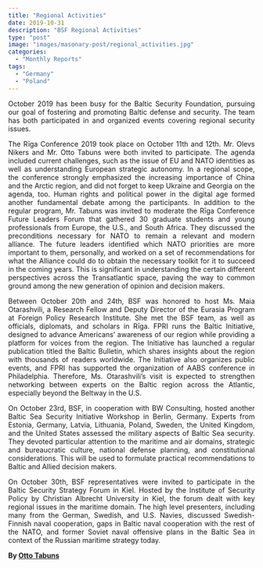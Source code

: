 ```yaml
---
title: "Regional Activities"
date: 2019-10-31
description: "BSF Regional Activities"
type: "post"
image: "images/masonary-post/regional_activities.jpg"
categories: 
  - "Monthly Reports"
tags:
  - "Germany"
  - "Poland"
---
```


<p align="justify">
October 2019 has been busy for the Baltic Security Foundation, pursuing our goal of fostering and
promoting Baltic defense and security. The team has both participated in and organized events covering
regional security issues.
</p>
<p align="justify">
The Rīga Conference 2019 took place on October 11th and 12th. Mr. Olevs Nikers and Mr. Otto Tabuns
were both invited to participate. The agenda included current challenges, such as the issue of EU and
NATO identities as well as understanding European strategic autonomy. In a regional scope, the
conference strongly emphasized the increasing importance of China and the Arctic region, and did not
forget to keep Ukraine and Georgia on the agenda, too. Human rights and political power in the digital
age formed another fundamental debate among the participants. In addition to the regular program, Mr.
Tabuns was invited to moderate the Rīga Conference Future Leaders Forum that gathered 30 graduate
students and young professionals from Europe, the U.S., and South Africa. They discussed the
preconditions necessary for NATO to remain a relevant and modern alliance. The future leaders identified
which NATO priorities are more important to them, personally, and worked on a set of recommendations
for what the Alliance could do to obtain the necessary toolkit for it to succeed in the coming years. This is significant in understanding the certain different perspectives across the Transatlantic space, paving the way to common ground among the new generation of opinion and decision makers.
</p>
<p align="justify">
Between October 20th and 24th, BSF was honored to host Ms. Maia Otarashvili, a Research Fellow and
Deputy Director of the Eurasia Program at Foreign Policy Research Institute. She met the BSF team, as
well as officials, diplomats, and scholars in Rīga. FPRI runs the Baltic Initiative, designed to advance
Americans’ awareness of our region while providing a platform for voices from the region. The Initiative
has launched a regular publication titled the Baltic Bulletin, which shares insights about the region with
thousands of readers worldwide. The Initiative also organizes public events, and FPRI has supported the
organization of AABS conference in Philadelphia. Therefore, Ms. Otarashvili’s visit is expected to
strengthen networking between experts on the Baltic region across the Atlantic, especially beyond the
Beltway in the U.S.
</p>
<p align="justify">
On October 23rd, BSF, in cooperation with BW Consulting, hosted another Baltic Sea Security Initiative
Workshop in Berlin, Germany. Experts from Estonia, Germany, Latvia, Lithuania, Poland, Sweden, the
United Kingdom, and the United States assessed the military aspects of Baltic Sea security. They devoted
particular attention to the maritime and air domains, strategic and bureaucratic culture, national defense
planning, and constitutional considerations. This will be used to formulate practical recommendations to
Baltic and Allied decision makers.
</p>
<p align="justify">
On October 30th, BSF representatives were invited to participate in the Baltic Security Strategy Forum in
Kiel. Hosted by the Institute of Security Policy by Christian Albrecht University in Kiel, the forum dealt
with key regional issues in the maritime domain. The high level presenters, including many from the
German, Swedish, and U.S. Navies, discussed Swedish-Finnish naval cooperation, gaps in Baltic naval
cooperation with the rest of the NATO, and former Soviet naval offensive plans in the Baltic Sea in
context of the Russian maritime strategy today.
</p>


**By [Otto Tabuns](../meet_the_team)**
